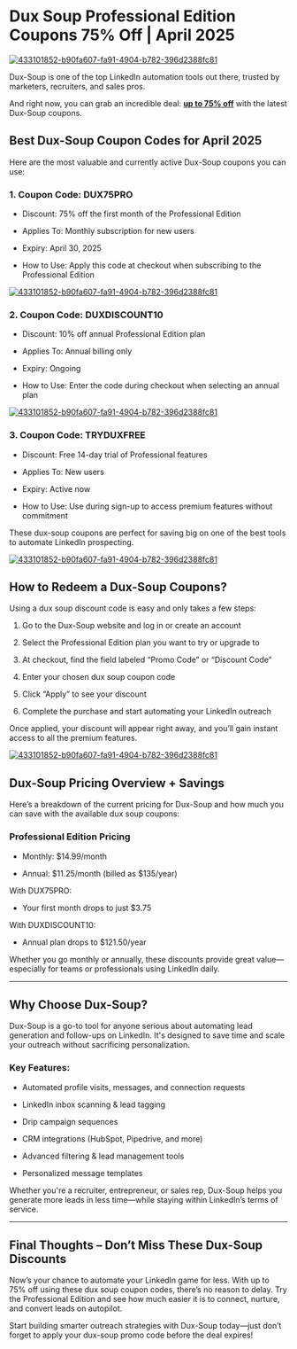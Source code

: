 # Dux Soup Professional Edition Coupons 75% Off | April 2025

[![433101852-b90fa607-fa91-4904-b782-396d2388fc81](https://github.com/user-attachments/assets/e31ee3fd-be09-4f54-a743-937ef1a52ec6)](https://www.dux-soup.com/pricing?fpr=salman70)

Dux-Soup is one of the top LinkedIn automation tools out there, trusted by marketers, recruiters, and sales pros.

And right now, you can grab an incredible deal: **[up to 75% off](https://www.dux-soup.com/pricing?fpr=salman70)** with the latest Dux-Soup coupons.

## Best Dux-Soup Coupon Codes for April 2025

Here are the most valuable and currently active Dux-Soup coupons you can use:

### 1. Coupon Code: DUX75PRO

* Discount: 75% off the first month of the Professional Edition

* Applies To: Monthly subscription for new users

* Expiry: April 30, 2025

* How to Use: Apply this code at checkout when subscribing to the Professional Edition

[![433101852-b90fa607-fa91-4904-b782-396d2388fc81](https://github.com/user-attachments/assets/e31ee3fd-be09-4f54-a743-937ef1a52ec6)](https://www.dux-soup.com/pricing?fpr=salman70)

### 2. Coupon Code: DUXDISCOUNT10

* Discount: 10% off annual Professional Edition plan

* Applies To: Annual billing only

* Expiry: Ongoing

* How to Use: Enter the code during checkout when selecting an annual plan

[![433101852-b90fa607-fa91-4904-b782-396d2388fc81](https://github.com/user-attachments/assets/e31ee3fd-be09-4f54-a743-937ef1a52ec6)](https://www.dux-soup.com/pricing?fpr=salman70)

### 3. Coupon Code: TRYDUXFREE

* Discount: Free 14-day trial of Professional features

* Applies To: New users

* Expiry: Active now

* How to Use: Use during sign-up to access premium features without commitment

These dux-soup coupons are perfect for saving big on one of the best tools to automate LinkedIn prospecting.

[![433101852-b90fa607-fa91-4904-b782-396d2388fc81](https://github.com/user-attachments/assets/e31ee3fd-be09-4f54-a743-937ef1a52ec6)](https://www.dux-soup.com/pricing?fpr=salman70)

## How to Redeem a Dux-Soup Coupons?

Using a dux soup discount code is easy and only takes a few steps:

1. Go to the Dux-Soup website and log in or create an account

2. Select the Professional Edition plan you want to try or upgrade to

3. At checkout, find the field labeled “Promo Code” or “Discount Code”

4. Enter your chosen dux soup coupon code

5. Click “Apply” to see your discount

6. Complete the purchase and start automating your LinkedIn outreach

Once applied, your discount will appear right away, and you’ll gain instant access to all the premium features.

[![433101852-b90fa607-fa91-4904-b782-396d2388fc81](https://github.com/user-attachments/assets/e31ee3fd-be09-4f54-a743-937ef1a52ec6)](https://www.dux-soup.com/pricing?fpr=salman70)

## Dux-Soup Pricing Overview + Savings

Here’s a breakdown of the current pricing for Dux-Soup and how much you can save with the available dux soup coupons:

### Professional Edition Pricing

* Monthly: $14.99/month

* Annual: $11.25/month (billed as $135/year)

With DUX75PRO:

* Your first month drops to just $3.75

With DUXDISCOUNT10:

* Annual plan drops to $121.50/year

Whether you go monthly or annually, these discounts provide great value—especially for teams or professionals using LinkedIn daily.

---

## Why Choose Dux-Soup?

Dux-Soup is a go-to tool for anyone serious about automating lead generation and follow-ups on LinkedIn. It's designed to save time and scale your outreach without sacrificing personalization.

### Key Features:

* Automated profile visits, messages, and connection requests

* LinkedIn inbox scanning & lead tagging

* Drip campaign sequences

* CRM integrations (HubSpot, Pipedrive, and more)

* Advanced filtering & lead management tools

* Personalized message templates

Whether you're a recruiter, entrepreneur, or sales rep, Dux-Soup helps you generate more leads in less time—while staying within LinkedIn’s terms of service.

---

## Final Thoughts – Don’t Miss These Dux-Soup Discounts

Now’s your chance to automate your LinkedIn game for less. With up to 75% off using these dux soup coupon codes, there’s no reason to delay. Try the Professional Edition and see how much easier it is to connect, nurture, and convert leads on autopilot.

Start building smarter outreach strategies with Dux-Soup today—just don’t forget to apply your dux-soup promo code before the deal expires!
